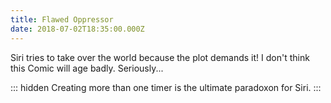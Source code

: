 ```yaml
---
title: Flawed Oppressor
date: 2018-07-02T18:35:00.000Z
---
```


Siri tries to take over the world because the plot demands it! I don't think this Comic will age badly. Seriously...

::: hidden
Creating more than one timer is the ultimate paradoxon for Siri.
:::